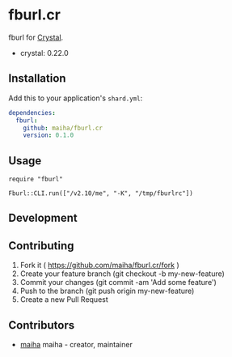 # fburl.cr

fburl for [Crystal](http://crystal-lang.org/).

- crystal: 0.22.0

## Installation

Add this to your application's `shard.yml`:

```yaml
dependencies:
  fburl:
    github: maiha/fburl.cr
    version: 0.1.0
```

## Usage

```crystal
require "fburl"

Fburl::CLI.run(["/v2.10/me", "-K", "/tmp/fburlrc"])
```

## Development

## Contributing

1. Fork it ( https://github.com/maiha/fburl.cr/fork )
2. Create your feature branch (git checkout -b my-new-feature)
3. Commit your changes (git commit -am 'Add some feature')
4. Push to the branch (git push origin my-new-feature)
5. Create a new Pull Request

## Contributors

- [maiha](https://github.com/maiha) maiha - creator, maintainer
